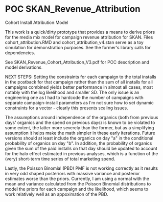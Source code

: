 # POC SKAN_Revenue_Attribution
Cohort Install Attribution Model



This work is a quick/dirty prototype that provides a means to derive priors for the media mix model for campaign revenue attribution for SKAN.
Files cohort_attribution.RMD and cohort_attribution_v4.stan serve as a toy simulation for demonstration purposes. See the former's library calls for dependencies.


See SKAN_Revenue_Cohort_Attribution_V3.pdf for POC description and model derivations.

NEXT STEPS:
Setting the constraints for each campaign to the total installs in the postback for that campaign rather than the sum of all installs for all campaigns combined yields better performance in almost all cases, most notably with the log likelihood and smaller SD. The only issue is an engineering one as I had to hardcode the number of campaigns with separate campaign-install parameters  as I'm not sure how to set dynamic constraints for a vector - clearly this presents scaling issues.

The assumptions around independence of the organics (both from previous days' organics and the spend on previous days) is known to be violated to some extent, the latter more severely than the former, but as a simplifying assumption it helps make the math simpler in these early iterations. Future versions should at least include the organics on day "a" in the conditional probability of organics on day "b". In addition, the probability of organics given the sum of the paid installs on that day should be updated to account for the halo effect estimated in previous analyses, which is a function of the (very) short-term time series of total marketing spend.

Lastly, the Poisson Binomial (PBD) PMF is not working correctly as it results in very odd shaped posteriors with massive variance and posterior estimates worse than the priors. Currently, I am using a normal with the mean and variance calculated from the Poisson Binomial distributions to model the priors for each campaign and the likelihood, which seems to work relatively well as an appoximation of the PBD.
